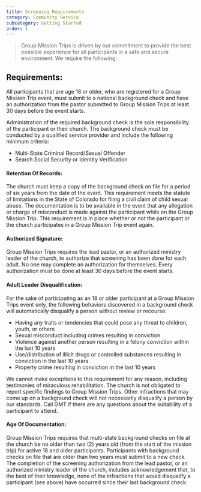 ```yaml
---
title: Screening Requirements
category: Community Service
subcategory: Getting Started
order: 1
---
```


> Group Mission Trips is driven by our commitment to provide the best possible experience for all participants in a safe and secure environment. We require the following:

## Requirements:&nbsp;

All participants that are age 18 or older, who are registered for a Group Mission Trip event, must submit to a national background check and have an authorization from the pastor submitted to Group Mission Trips at least 30 days before the event starts.&nbsp;

Administration of the required background check is the sole responsibility of the participant or their church. The background check must be conducted by a qualified service provider and include the following minimum criteria:&nbsp;

* Multi-State Criminal Record/Sexual Offender&nbsp;
* Search Social Security or Identity Verification&nbsp;

#### Retention Of Records:

The church must keep a copy of the background check on file for a period of six years from the date of the event. This requirement meets the statute of limitations in the State of Colorado for filing a civil claim of child sexual abuse. The documentation is to be available in the event that any allegation or charge of misconduct is made against the participant while on the Group Mission Trip. This requirement is in place whether or not the participant or the church participates in a Group Mission Trip event again.&nbsp;

#### Authorized Signature:

Group Mission Trips requires the lead pastor, or an authorized ministry leader of the church, to authorize that screening has been done for each adult. No one may complete an authorization for themselves. Every authorization must be done at least 30 days before the event starts.&nbsp;

#### Adult Leader Disqualification:

For the sake of participating as an 18 or older participant at a Group Mission Trips event only, the following behaviors discovered in a background check will automatically disqualify a person without review or recourse:&nbsp;

* Having any traits or tendencies that could pose any threat to children, youth, or others
* Sexual misconduct including crimes resulting in conviction&nbsp;
* Violence against another person resulting in a felony conviction within the last 10 years&nbsp;
* Use/distribution of illicit drugs or controlled substances resulting in conviction in the last 10 years&nbsp;
* Property crime resulting in conviction in the last 10 years&nbsp;

We cannot make exceptions to this requirement for any reason, including testimonies of miraculous rehabilitation. The church is not obligated to report specific findings to Group Mission Trips. Other infractions that may come up on a background check will not necessarily disqualify a person by our standards. Call GMT if there are any questions about the suitability of a participant to attend.&nbsp;

#### Age Of Documentation:

Group Mission Trips requires that multi-state background checks on file at the church be no older than two (2) years old (from the start of the mission trip) for active 18 and older participants. Participants with background checks on file that are older than two years must submit to a new check. The completion of the screening authorization from the lead pastor, or an authorized ministry leader of the church, includes acknowledgement that, to the best of their knowledge, none of the infractions that would disqualify a participant (see above) have occurred since their last background check.

